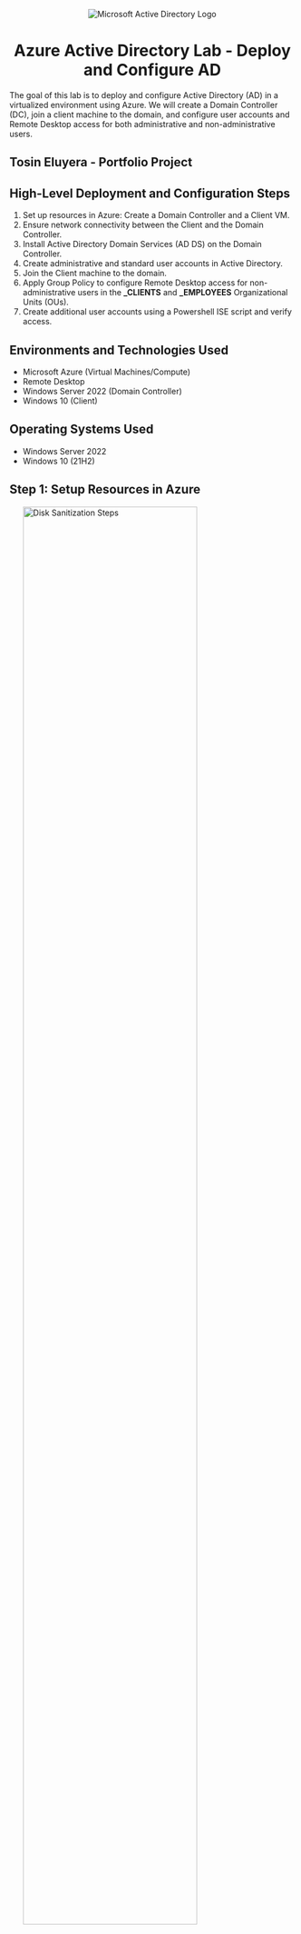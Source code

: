 <p align="center">
<img src="https://i.imgur.com/pU5A58S.png" alt="Microsoft Active Directory Logo"/>
</p>

<h1 align="center">Azure Active Directory Lab - Deploy and Configure AD</h1>

<p>The goal of this lab is to deploy and configure Active Directory (AD) in a virtualized environment using Azure. We will create a Domain Controller (DC), join a client machine to the domain, and configure user accounts and Remote Desktop access for both administrative and non-administrative users.</p>

<h2>Tosin Eluyera - Portfolio Project</h2>

<h2>High-Level Deployment and Configuration Steps</h2>
<ol>
  <li>Set up resources in Azure: Create a Domain Controller and a Client VM.</li>
  <li>Ensure network connectivity between the Client and the Domain Controller.</li>
  <li>Install Active Directory Domain Services (AD DS) on the Domain Controller.</li>
  <li>Create administrative and standard user accounts in Active Directory.</li>
  <li>Join the Client machine to the domain.</li>
  <li>Apply Group Policy to configure Remote Desktop access for non-administrative users in the <strong>_CLIENTS</strong> and <strong>_EMPLOYEES</strong> Organizational Units (OUs).</li>
  <li>Create additional user accounts using a Powershell ISE script and verify access.</li>
</ol>

<h2>Environments and Technologies Used</h2>
<ul>
  <li>Microsoft Azure (Virtual Machines/Compute)</li>
  <li>Remote Desktop</li>
  <li>Windows Server 2022 (Domain Controller)</li>
  <li>Windows 10 (Client)</li>
</ul>

<h2>Operating Systems Used</h2>
<ul>
  <li>Windows Server 2022</li>
  <li>Windows 10 (21H2)</li>
</ul>

<h2>Step 1: Setup Resources in Azure</h2>
<ul>
  <img src="https://i.imgur.com/YT6Ynbg.png" height="80%" width="80%" alt="Disk Sanitization Steps"/>
  <li>Create the Domain Controller VM (Windows Server 2022) named “DC-1”.</li>
  <img src="https://i.imgur.com/bXCMmgk.png" height="80%" width="80%" alt="Disk Sanitization Steps"/>
  <li>Take note of the Resource Group and Virtual Network (Vnet) created for the Domain Controller.</li>
  <li>Set DC-1's NIC Private IP address to static to ensure consistent network connectivity.</li>
 <img src="https://i.imgur.com/XPuMCKr.png" height="80%" width="80%" alt="Disk Sanitization Steps"/>
  <li>Create the Client VM (Windows 10) named “Client-1” in the same Resource Group and Vnet as DC-1.</li>
  <li>Ensure both VMs (DC-1 and Client-1) are in the same Vnet. You can verify this with Azure's Network Watcher topology tool.</li>
</ul>
<img src="https://i.imgur.com/WcqRGWN.png" height="80%" width="80%" alt="Disk Sanitization Steps"/>

<h2>Step 2: Ensure Connectivity between Client and Domain Controller</h2>
<ul>
  <li>Login to Client-1 using Remote Desktop and run a continuous ping to DC-1’s private IP address (<code>ping -t &lt;ip_address&gt;</code>).</li>
  <img src="https://i.imgur.com/FmshthL.png" height="80%" width="80%" alt="Disk Sanitization Steps"/>
  <li>Login to DC-1 and enable ICMPv4 (ping) in the local Windows Firewall settings.</li>
  <li>Check Client-1 to confirm that the ping now succeeds, ensuring connectivity between the Client and Domain Controller.</li>
</ul>
<img src="https://i.imgur.com/xpyCneR.png" height="80%" width="80%" alt="Disk Sanitization Steps"/>
<h2>Step 3: Install Active Directory</h2>
<ul>
  <li>Login to DC-1 and install the <strong>Active Directory Domain Services</strong> (AD DS) role.</li>
  <img src="https://i.imgur.com/F6Bjmnh.png" height="80%" width="80%" alt="Disk Sanitization Steps"/>
  <li>Promote DC-1 to a Domain Controller and set up a new forest with a domain name (e.g., <code>mydomain.com</code>).</li>
  <li>Restart DC-1 after promotion and log in using the domain account: <code>mydomain.com\labuser</code>.</li>
</ul>
 <img src="https://i.imgur.com/V7rG8zJ.png" height="80%" width="80%" alt="Disk Sanitization Steps"/>
<h2>Step 4: Create Admin User and Organizational Units (OUs) in Active Directory</h2>
<ul>
  <li>In Active Directory Users and Computers (ADUC), create 3 Organizational Units (OU)</li>
   <li>Create 1st OU named <strong>_EMPLOYEES</strong> for employee users.</li>
   <li>Create 2nd OU named <strong>_ADMINS</strong> for administrative users.</li>
   <li>Create 3rd OU named <strong>_CLIENTS</strong> for client.</li>
   <img src="https://i.imgur.com/yqQi6GW.png" height="80%" width="80%" alt="Disk Sanitization Steps"/>
  <li>Create a new user named “Jane Doe” with the username <code>jane_admin</code> and add her to the <strong>Domain Admins</strong> security group.</li>
  <img src="" height="80%" width="80%" alt="Disk Sanitization Steps"/>
  <li>Log out and back in to DC-1 as <code>mydomain.com\jane_admin</code> to use this admin account moving forward.</li>
</ul>

<h2>Step 5: Join Client-1 to the Domain</h2>
<ul>
  <li>In the Azure Portal, set Client-1’s DNS settings to DC-1's Private IP address.</li>
  <img src="https://i.imgur.com/hlhEF4U.png" height="80%" width="80%" alt="Disk Sanitization Steps"/>
  <li>Restart Client-1 from the Azure Portal.</li>
  <li>Login to Client-1 using the local admin account <code>labuser</code>, and join it to the domain <code>mydomain.com</code>.</li>
  <img src="https://i.imgur.com/MnHQnQa.png" height="80%" width="80%" alt="Disk Sanitization Steps"/>
   <img src="https://i.imgur.com/DO5bog1.png" height="80%" width="80%" alt="Disk Sanitization Steps"/>
  <li>Once joined, restart Client-1 and verify that it appears in ADUC under the <strong>Computers</strong> container.</li>
  <li>(Optional) Create an OU called <strong>_CLIENTS</strong> and move Client-1 into this OU for organizational purposes.</li>
</ul>
 <img src="https://i.imgur.com/x5CHVYr.png" height="80%" width="80%" alt="Disk Sanitization Steps"/>

<h2>Step 6: Configure Remote Desktop via Group Policy for Non-Administrative Users</h2>
<ul>
  <li>Apply a new Group Policy to both <strong>_CLIENTS</strong> and <strong>_EMPLOYEES</strong> Organizational Units to allow <strong>domain users</strong> to access Remote Desktop.</li>
  <li>This centralizes management of Remote Desktop settings across all machines in these OUs, avoiding the need to configure individual clients manually.</li>
  <li>Ensure the policy is applied by running <code>gpupdate /force</code> on the client machines or wait for the next policy refresh cycle.</li>
</ul>

<h2>Step 7: Create additional user accounts using a Powershell ISE script and verify access.</h2>
<ul>
  <li>Log into DC-1 as <code>jane_admin</code> and open PowerShell ISE as an administrator.</li>
  <li>Use PowerShell to create multiple user accounts in AD, following a scripted process.</li>
  <img src="https://i.imgur.com/DxuEi52.png" height="80%" width="80%" alt="Disk Sanitization Steps"/>
  <li>Once the script completes, check ADUC to ensure the new users are created in the appropriate OU.</li>
  <li>Attempt to log into Client-1 with one of the newly created users to verify the account works correctly.</li>
</ul>
 <img src="https://i.imgur.com/4nIUKyF.png" height="80%" width="80%" alt="Disk Sanitization Steps"/>

<h2>Conclusion</h2>
<p>In this lab, I deployed and configured a working Active Directory environment. I set up a Domain Controller and a client machine in Azure, ensured they could communicate, and installed Active Directory Domain Services. After creating a new domain, I added organizational units and user accounts, including an admin account, and joined the client to the domain.</p>

<p>I also configured Remote Desktop access for domain users and used a PowerShell script to generate additional users. Finally, I tested logging into the client with one of the new accounts. This lab gave me hands-on experience with essential Active Directory tasks and configurations.</p>
